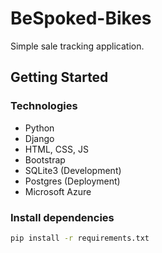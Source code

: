 # BeSpoked-Bikes

Simple sale tracking application.

## Getting Started

### Technologies
* Python
* Django
* HTML, CSS, JS
* Bootstrap
* SQLite3 (Development)
* Postgres (Deployment)
* Microsoft Azure

### Install dependencies

``` bash
pip install -r requirements.txt
```
